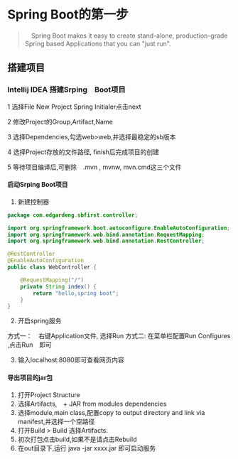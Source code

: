# Spring Boot的第一步

>　Spring Boot makes it easy to create stand-alone, production-grade Spring based Applications that you can "just run". 

## 搭建项目


### Intellij IDEA 搭建Srping　Boot项目

1 选择File New Project Spring Initialer点击next

2 修改Project的Group,Artifact,Name

3 选择Dependencies,勾选web>web,并选择最稳定的sb版本

4 选择Project存放的文件路径, finish后完成项目的创建

5 等待项目编译后,可删除　.mvn , mvnw, mvn.cmd这三个文件


#### 启动Srping Boot项目

1. 新建控制器

```java
package com.edgardeng.sbfirst.controller;

import org.springframework.boot.autoconfigure.EnableAutoConfiguration;
import org.springframework.web.bind.annotation.RequestMapping;
import org.springframework.web.bind.annotation.RestController;

@RestController
@EnableAutoConfiguration
public class WebController {

    @RequestMapping("/")
    private String index() {
        return "hello,spring boot";
    }
} 
```
2. 开启spring服务

方式一：　右键Application文件, 选择Run
方式二: 在菜单栏配置Run Configures ,点击Run　即可

3. 输入localhost:8080即可查看网页内容

#### 导出项目的jar包

1. 打开Project Structure 
2. 选择Artifacts,　+ JAR from modules dependencies
3. 选择module,main class,配置copy to output directory and link via manifest,并选择一个空路径
4. 打开Build > Build 选择Artifacts.
5. 初次打包点击build,如果不是请点击Rebuild
6. 在out目录下,运行 java -jar xxxx.jar 即可启动服务

